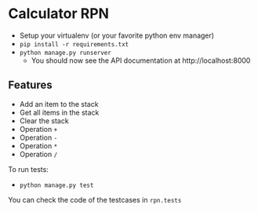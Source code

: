 # Calculator RPN

- Setup your virtualenv (or your favorite python env manager)
- `pip install -r requirements.txt`
- `python manage.py runserver`
  - You should now see the API documentation at http://localhost:8000

## Features
  - Add an item to the stack
  - Get all items in the stack
  - Clear the stack
  - Operation `+` 
  - Operation `-` 
  - Operation `*`
  - Operation `/` 

To run tests:
- `python manage.py test`

You can check the code of the testcases in `rpn.tests`
